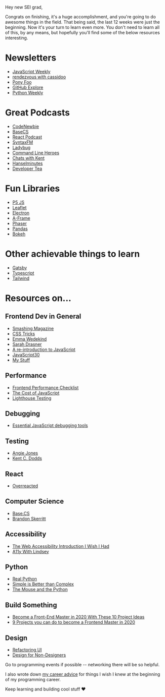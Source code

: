 Hey new SEI grad,

Congrats on finishing, it's a huge accomplishment, and you're going to do awesome things in the field. That being said, the last 12 weeks were just the beginning. Now it's your turn to learn even more. You don't need to learn all of this, by any means, but hopefully you'll find some of the below resources interesting.

# Newsletters

- [JavaScript Weekly](https://javascriptweekly.com/)
- [rendezvous with cassidoo](https://cassidoo.co/newsletter/)
- [Pony Foo](https://ponyfoo.com/weekly)
- [GitHub Explore](https://github.com/explore)
- [Python Weekly](https://www.pythonweekly.com/)

# Great Podcasts

- [CodeNewbie](https://www.codenewbie.org/)
- [BaseCS](https://www.codenewbie.org/basecs)
- [React Podcast](https://reactpodcast.simplecast.fm/)
- [SyntaxFM](https://syntax.fm/)
- [Ladybug](https://ladybug.dev/)
- [Command Line Heroes](https://www.redhat.com/en/command-line-heroes)
- [Chats with Kent](https://kentcdodds.com/chats-with-kent-podcast)
- [Hanselminutes](https://hanselminutes.com/archives)
- [Developer Tea](https://spec.fm/podcasts/developer-tea) 

# Fun Libraries

- [P5 JS](https://p5js.org/)
- [Leaflet](https://leafletjs.com/)
- [Electron](https://electronjs.org/)
- [A-Frame](https://aframe.io/)
- [Phaser](https://phaser.io/)
- [Pandas](https://pandas.pydata.org/)
- [Bokeh](https://docs.bokeh.org/en/latest/index.html)

# Other achievable things to learn

- [Gatsby](https://www.gatsbyjs.org/)
- [Typescript](https://www.typescriptlang.org/)
- [Tailwind](https://tailwindcss.com/)

# Resources on...

## Frontend Dev in General

- [Smashing Magazine](https://www.smashingmagazine.com/)
- [CSS Tricks](https://css-tricks.com/)
- [Emma Wedekind](https://dev.to/emmawedekind)
- [Sarah Drasner](https://sarahdrasnerdesign.com/writing)
- [A re-introduction to JavaScript](https://developer.mozilla.org/en-US/docs/Web/JavaScript/A_re-introduction_to_JavaScript)
- [JavaScript30](https://javascript30.com/)
- [My Stuff](https://dev.to/aspittel)

## Performance

- [Frontend Performance Checklist](https://www.smashingmagazine.com/2019/01/front-end-performance-checklist-2019-pdf-pages/)
- [The Cost of JavaScript](https://medium.com/@addyosmani/the-cost-of-javascript-in-2018-7d8950fbb5d4)
- [Lighthouse Testing](https://dev.to/addyosmani/shine-a-light-on-javascript-performance-with-lighthouse-1opf) 

## Debugging

- [Essential JavaScript debugging tools](https://www.youtube.com/watch?v=TtsvMRxmfGA&t=228s)

## Testing

- [Angie Jones](http://www.angiejones.tech/) 
- [Kent C. Dodds](https://kentcdodds.com/blog/)

## React

- [Overreacted](https://overreacted.io/)

## Computer Science

- [Base.CS](https://medium.com/basecs)
- [Brandon Skerritt](https://dev.to/brandonskerritt)

## Accessibility

- [The Web Accessibility Introduction I Wish I Had](https://dev.to/maxwell_dev/the-web-accessibility-introduction-i-wish-i-had-4ope)
- [A11y With Lindsey](https://www.a11ywithlindsey.com/)

## Python

- [Real Python](https://realpython.com/)
- [Simple is Better than Complex](https://simpleisbetterthancomplex.com/)
- [The Mouse and the Python](http://www.blog.pythonlibrary.org/)

## Build Something

- [Become a Front-End Master in 2020 With These 10 Project Ideas](https://css-tricks.com/become-a-front-end-master-in-2020-with-these-10-project-ideas/)
- [9 Projects you can do to become a Frontend Master in 2020](https://dev.to/simonholdorf/9-projects-you-can-do-to-become-a-frontend-master-in-2020-n2h)

## Design

- [Refactoring UI](https://medium.com/refactoring-ui)
- [Design for Non-Designers](https://www.youtube.com/watch?v=lsPrhA_m6ss&t=74s)


Go to programming events if possible -- networking there will be so helpful.

I also wrote down [my career advice](https://welearncode.com/career-advice/) for things I wish I knew at the beginning of my programming career.

Keep learning and building cool stuff ❤️ 
